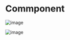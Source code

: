 # Commponent
![image](https://github.com/Liquidlkw/Commponent/assets/48376042/2ee142dc-d11b-4c12-a183-c6dfe61e11a6)

![image](https://github.com/Liquidlkw/Commponent/assets/48376042/002584b2-2226-4301-bfe5-05dfceb93065)

